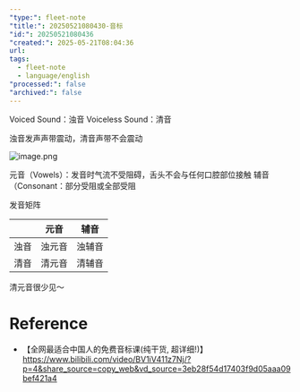```yaml
---
"type:": fleet-note
"title:": 20250521080430-音标
"id:": 20250521080436
"created:": 2025-05-21T08:04:36
url: 
tags:
  - fleet-note
  - language/english
"processed:": false
"archived:": false
---
```


Voiced Sound：浊音
Voiceless Sound：清音

浊音发声声带震动，清音声带不会震动

![image.png](https://images.hnzhrh.com/note/20250521080547087.png)


元音（Vowels）：发音时气流不受阻碍，舌头不会与任何口腔部位接触 
辅音（Consonant：部分受阻或全部受阻


发音矩阵


|     | 元音  | 辅音  |
| --- | --- | --- |
| 浊音  | 浊元音 | 浊辅音 |
| 清音  | 清元音 | 清辅音 |
清元音很少见～


# Reference
* 【全网最适合中国人的免费音标课(纯干货, 超详细!)】 https://www.bilibili.com/video/BV1iV411z7Nj/?p=4&share_source=copy_web&vd_source=3eb28f54d17403f9d05aaa09bef421a4